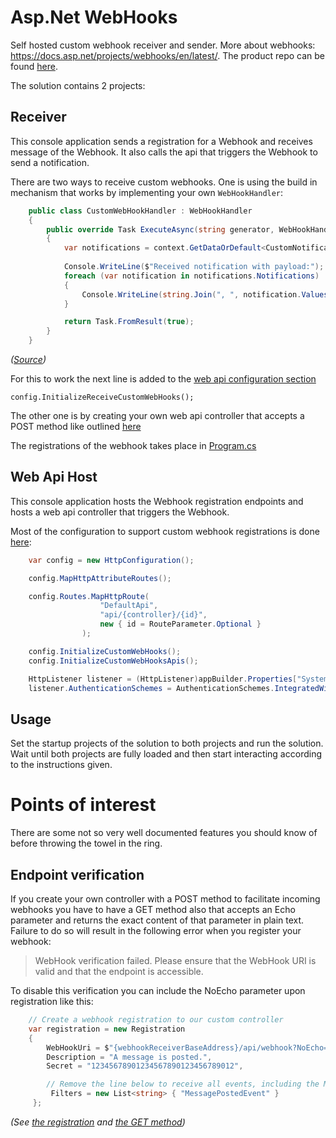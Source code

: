 # Asp.Net WebHooks
Self hosted custom webhook receiver and sender.
More about webhooks: https://docs.asp.net/projects/webhooks/en/latest/. The product repo can be found [here](https://github.com/aspnet/WebHooks).

The solution contains 2 projects:

## Receiver
This console application sends a registration for a Webhook and receives message of the Webhook. It also calls the api that triggers the Webhook to send a notification.

There are two ways to receive custom webhooks. One is using the build in mechanism that works by implementing your own `WebHookHandler`:

```csharp
    public class CustomWebHookHandler : WebHookHandler
    {
        public override Task ExecuteAsync(string generator, WebHookHandlerContext context)
        {
            var notifications = context.GetDataOrDefault<CustomNotifications>();
            
            Console.WriteLine($"Received notification with payload:");
            foreach (var notification in notifications.Notifications)
            {
                Console.WriteLine(string.Join(", ", notification.Values));
            }

            return Task.FromResult(true);
        }
    }
```

*([Source](https://github.com/Expecho/Self-Hosted-Asp.Net-WebHooks/blob/4ea52401150c47a647d2ffebdc4794573ebfe2a0/Receiver/CustomWebHookHandler.cs))*
    
For this to work the next line is added to the [web api configuration section](https://github.com/Expecho/Self-Hosted-Asp.Net-WebHooks/blob/4ea52401150c47a647d2ffebdc4794573ebfe2a0/Receiver/Startup.cs#L23)

    config.InitializeReceiveCustomWebHooks();
    

The other one is by creating your own web api controller that accepts a POST method like outlined [here](https://github.com/Expecho/Self-Hosted-Asp.Net-WebHooks/blob/4ea52401150c47a647d2ffebdc4794573ebfe2a0/Receiver/WebhookController.cs)

The registrations of the webhook takes place in [Program.cs](https://github.com/Expecho/Self-Hosted-Asp.Net-WebHooks/blob/4ea52401150c47a647d2ffebdc4794573ebfe2a0/Receiver/Program.cs#L28)

## Web Api Host
This console application hosts the Webhook registration endpoints and hosts a web api controller that triggers the Webhook.

Most of the configuration to support custom webhook registrations is done [here](https://github.com/Expecho/Self-Hosted-Asp.Net-WebHooks/blob/4ea52401150c47a647d2ffebdc4794573ebfe2a0/WebApi/Startup.cs#L20):

```csharp
    var config = new HttpConfiguration();

    config.MapHttpAttributeRoutes();

    config.Routes.MapHttpRoute(
                    "DefaultApi",
                    "api/{controller}/{id}",
                    new { id = RouteParameter.Optional }
                );

    config.InitializeCustomWebHooks();
    config.InitializeCustomWebHooksApis(); 

    HttpListener listener = (HttpListener)appBuilder.Properties["System.Net.HttpListener"];
    listener.AuthenticationSchemes = AuthenticationSchemes.IntegratedWindowsAuthentication;
```    

## Usage
Set the startup projects of the solution to both projects and run the solution. Wait until both projects are fully loaded and then start interacting according to the instructions given.

# Points of interest
There are some not so very well documented features you should know of before throwing the towel in the ring.

## Endpoint verification
If you create your own controller with a POST method to facilitate incoming webhooks you have to have a GET method also that accepts an Echo parameter and returns the exact content of that parameter in plain text. Failure to do so will result in the following error when you register your webhook:

> WebHook verification failed. Please ensure that the WebHook URI is valid and that the endpoint is accessible.

To disable this verification you can include the NoEcho parameter upon registration like this:

```csharp
    // Create a webhook registration to our custom controller
    var registration = new Registration
    {
        WebHookUri = $"{webhookReceiverBaseAddress}/api/webhook?NoEcho=1",
        Description = "A message is posted.",
        Secret = "12345678901234567890123456789012",

        // Remove the line below to receive all events, including the MessageRemovedEvent event.
         Filters = new List<string> { "MessagePostedEvent" } 
     };
```

*(See [the registration](https://github.com/Expecho/Self-Hosted-Asp.Net-WebHooks/blob/4ea52401150c47a647d2ffebdc4794573ebfe2a0/Receiver/Program.cs#L28) and [the GET method](https://github.com/Expecho/Self-Hosted-Asp.Net-WebHooks/blob/4ea52401150c47a647d2ffebdc4794573ebfe2a0/Receiver/WebhookController.cs#L21))*
